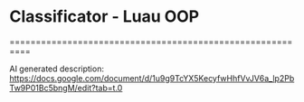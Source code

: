 # Classificator - Luau OOP
==========================================================

AI generated description: https://docs.google.com/document/d/1u9g9TcYX5KecyfwHhfVvJV6a_lp2PbTw9P01Bc5bngM/edit?tab=t.0



